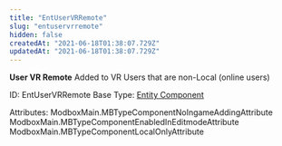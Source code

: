 ```yaml
---
title: "EntUserVRRemote"
slug: "entuservrremote"
hidden: false
createdAt: "2021-06-18T01:38:07.729Z"
updatedAt: "2021-06-18T01:38:07.729Z"
---
```

**User VR Remote**
Added to VR Users that are non-Local (online users)

ID: EntUserVRRemote
Base Type: [Entity Component](doc:componententity)


Attributes:
ModboxMain.MBTypeComponentNoIngameAddingAttribute
ModboxMain.MBTypeComponentEnabledInEditmodeAttribute
ModboxMain.MBTypeComponentLocalOnlyAttribute